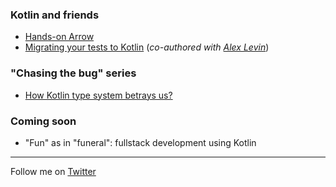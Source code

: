 ### Kotlin and friends
- [Hands-on Arrow](https://paranoidmonoid.github.io/articles/Kotlin%20and%20friends/Hands-on%20Arrow)
- [Migrating your tests to Kotlin](https://paranoidmonoid.github.io/articles/blob/main/Kotlin%20and%20friends/Migrating%20your%20tests%20to%20Kotlin.md) (*co-authored with [Alex Levin](https://twitter.com/Jellymath)*)

### "Chasing the bug" series
- [How Kotlin type system betrays us?](https://paranoidmonoid.github.io/articles/Chasing%20the%20bug/EitherVsNull)

### Coming soon
- "Fun" as in "funeral": fullstack development using Kotlin

---
Follow me on [Twitter](https://twitter.com/paranoidmonoid)
